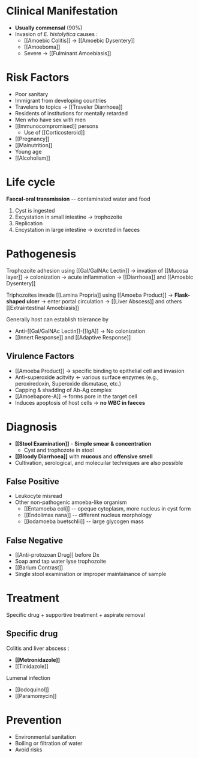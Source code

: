 # Clinical Manifestation
- **Usually commensal** (90%)
- Invasion of *E. histolytica* causes :
	- [[Amoebic Colitis]] -> [[Amoebic Dysentery]]
	- [[Amoeboma]]
	- Severe -> [[Fulminant Amoebiasis]]

# Risk Factors
- Poor sanitary
- Immigrant from developing countries
- Travelers to topics -> [[Traveler Diarrhoea]]
- Residents of institutions for mentally retarded
- Men who have sex with men
- [[Immunocompromised]] persons
	- Use of [[Corticosteroid]]
- [[Pregnancy]]
- [[Malnutrition]]
- Young age
- [[Alcoholism]]

# Life cycle
**Faecal-oral transmission** -- contaminated water and food 
1. Cyst is ingested 
2. Excystation in small intestine -> trophozoite
3. Replication
4. Encystation in large intestine -> excreted in faeces

# Pathogenesis
Trophozoite adhesion using [[Gal/GalNAc Lectin]] -> invation of [[Mucosa layer]] -> colonization -> acute inflammation -> [[Diarrhoea]] and [[Amoebic Dysentery]]

Triphozoites invade [[Lamina Propria]] using [[Amoeba Product]] -> **Flask-shaped ulcer** -> enter portal circulation -> [[Liver Abscess]] and others [[Extraintestinal Amoebiasis]] 

Generally host can establish tolerance by
- Anti-[[Gal/GalNAc Lectin]]-[[IgA]] -> No colonization
- [[Innert Response]] and [[Adaptive Response]]

## Virulence Factors
- [[Amoeba Product]] -> specific binding to epithelial cell and invasion
- Anti-superoxide acitvity <- various surface enzymes (e.g., peroxiredoxin, Superoxide dismutase, etc.)
- Capping & shadding of Ab-Ag complex
- [[Amoebapore-A]] -> forms pore in the target cell
- Induces apoptosis of host cells -> **no WBC in faeces**

# Diagnosis
- **[[Stool Examination]]** - **Simple smear & concentration**
	- Cyst and trophozote in stool
- **[[Bloody Diarrhoea]]** with **mucous** and **offensive smell**
- Cultivation, serological, and molecuilar techniques are also possible

## False Positive
- Leukocyte misread
- Other non-pathogenic amoeba-like organism
	- [[Entamoeba coli]] -- opeque cytoplasm, more nucleus in cyst form
	- [[Endolimax nana]] -- different nucleus morphology
	- [[Iodamoeba buetschlii]] -- large glycogen mass

## False Negative
- [[Anti-protozoan Drug]] before Dx
- Soap amd tap water lyse trophozoite
- [[Barium Contrast]]
- Single stool examination or improper maintainance of sample

# Treatment
Specific drug + supportive treatment + aspirate removal

## Specific drug
Colitis and liver abscess :
- **[[Metronidazole]]**
- [[Tinidazole]]

Lumenal infection
- [[Iodoquinol]]
- [[Paramomycin]]

# Prevention
- Environmental sanitation
- Boiling or filtration of water
- Avoid risks